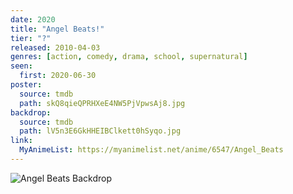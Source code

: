 ```yaml
---
date: 2020
title: "Angel Beats!"
tier: "?"
released: 2010-04-03
genres: [action, comedy, drama, school, supernatural]
seen:
  first: 2020-06-30
poster:
  source: tmdb
  path: skQ8qieQPRHXeE4NW5PjVpwsAj8.jpg
backdrop:
  source: tmdb
  path: lV5n3E6GkHHEIBClkett0hSyqo.jpg
link:
  MyAnimeList: https://myanimelist.net/anime/6547/Angel_Beats
---
```


![Angel Beats Backdrop](https://image.tmdb.org/t/p/original/lV5n3E6GkHHEIBClkett0hSyqo.jpg)
